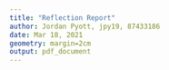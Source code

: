```yaml
---
title: "Reflection Report"
author: Jordan Pyott, jpy19, 87433186
date: Mar 18, 2021
geometry: margin=2cm
output: pdf_document
---
```



